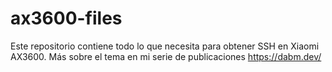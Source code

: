 # ax3600-files

Este repositorio contiene todo lo que necesita para obtener SSH en Xiaomi AX3600.
Más sobre el tema en mi serie de publicaciones https://dabm.dev/
